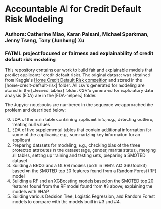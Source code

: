 # Accountable AI for Credit Default Risk Modeling
### Authors: Catherine Miao, Karan Palsani, Michael Sparkman, Jenny Tseng, Tony (Junhong) Xu
### FATML project focused on fairness and explainability of credit default risk modeling

This repository contains our work to build fair and explainable models that predict applicants' credit default risks. The original dataset was obtained from Kaggle's [Home Credit Default Risk compeition](https://www.kaggle.com/c/home-credit-default-risk/overview) and stored in the [home-credit-default-risk] folder. All csv's generated for modeling are stored in the [cleaned_tables] folder. CSV's generated for exploratory data analysis (EDA) are in the [EDA-helpers] folder.

The Jupyter notebooks are numbered in the sequence we approached the problem and described below:

0. EDA of the main table containing applicant info; e.g., detecting outliers, treating null values
1. EDA of five supplemental tables that contain additional information for some of the applicants; e.g., summarizing key information for an applicant
2. Preparing datasets for modeling; e.g., checking bias of the three protected attributes in the dataset (age, gender, marital status), merging all tables, setting up training and testing sets, preparing a SMOTED dataset
3. Building a BRCG and a GLRM models (both in IBM's AIX 360 toolkit) based on the SMOTED top 20 features found from a Random Forest (RF) model
4. Building a RF and an XGBoosting models based on the SMOTED top 20 features found from the RF model found from #3 above; explaining the models with SHAP
5. Building various Decision Tree, Logistic Regression, and Random Forest models to compare with the models built in #3 and #4.
